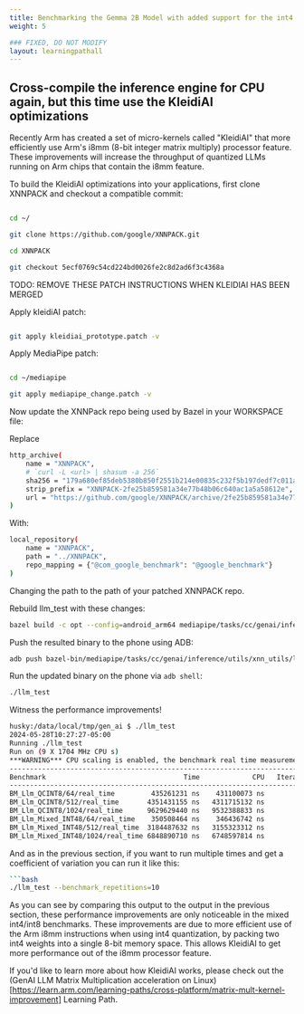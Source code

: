 ```yaml
---
title: Benchmarking the Gemma 2B Model with added support for the int4 kernels in KleidiAI via XNNPACK
weight: 5

### FIXED, DO NOT MODIFY
layout: learningpathall
---
```


## Cross-compile the inference engine for CPU again, but this time use the KleidiAI optimizations

Recently Arm has created a set of micro-kernels called "KleidiAI" that more efficiently use Arm's i8mm (8-bit integer matrix multiply) processor feature. These improvements will increase the throughput of quantized LLMs running on Arm chips that contain the i8mm feature.

To build the KleidiAI optimizations into your applications, first clone XNNPACK and checkout a compatible commit:

```bash

cd ~/

git clone https://github.com/google/XNNPACK.git

cd XNNPACK

git checkout 5ecf0769c54cd224bd0026fe2c8d2ad6f3c4368a

```

TODO: REMOVE THESE PATCH INSTRUCTIONS WHEN KLEIDIAI HAS BEEN MERGED

Apply kleidiAI patch:

```bash

git apply kleidiai_prototype.patch -v

```

Apply MediaPipe patch:

```bash

cd ~/mediapipe

git apply mediapipe_change.patch -v

```

Now update the XNNPack repo being used by Bazel in your WORKSPACE file:

Replace

```bash
http_archive(
    name = "XNNPACK",
    # `curl -L <url> | shasum -a 256`
    sha256 = "179a680ef85deb5380b850f2551b214e00835c232f5b197dedf7c011a6adf5a6",
    strip_prefix = "XNNPACK-2fe25b859581a34e77b48b06c640ac1a5a58612e",
    url = "https://github.com/google/XNNPACK/archive/2fe25b859581a34e77b48b06c640ac1a5a58612e.zip",
)
```

With:

```bash
local_repository(
    name = "XNNPACK",
    path = "../XNNPACK",
    repo_mapping = {"@com_google_benchmark": "@google_benchmark"}
)
```

Changing the path to the path of your patched XNNPACK repo.


Rebuild llm_test with these changes:

```bash
bazel build -c opt --config=android_arm64 mediapipe/tasks/cc/genai/inference/utils/xnn_utils:llm_test
```

Push the resulted binary to the phone using ADB:


```bash
adb push bazel-bin/mediapipe/tasks/cc/genai/inference/utils/xnn_utils/llm_test /data/local/tmp/gen_ai
```


Run the updated binary on the phone via `adb shell`:

```bash
./llm_test
```

Witness the performance improvements!

```bash
husky:/data/local/tmp/gen_ai $ ./llm_test
2024-05-28T10:27:27-05:00
Running ./llm_test
Run on (9 X 1704 MHz CPU s)
***WARNING*** CPU scaling is enabled, the benchmark real time measurements may be noisy and will incur extra overhead.
--------------------------------------------------------------------------------------------
Benchmark                                  Time             CPU   Iterations UserCounters...
--------------------------------------------------------------------------------------------
BM_Llm_QCINT8/64/real_time         435261231 ns    431100073 ns            2 items_per_second=147.038/s
BM_Llm_QCINT8/512/real_time       4351431155 ns   4311715132 ns            1 items_per_second=117.662/s
BM_Llm_QCINT8/1024/real_time      9629629440 ns   9532388833 ns            1 items_per_second=106.338/s
BM_Llm_Mixed_INT48/64/real_time    350508464 ns    346436742 ns            2 items_per_second=182.592/s
BM_Llm_Mixed_INT48/512/real_time  3184487632 ns   3155323312 ns            1 items_per_second=160.779/s
BM_Llm_Mixed_INT48/1024/real_time 6848890710 ns   6748597814 ns            1 items_per_second=149.513/s
```

And as in the previous section, if you want to run multiple times and get a coefficient of variation you can run it like this:

```bash
```bash
./llm_test --benchmark_repetitions=10
```

As you can see by comparing this output to the output in the previous section, these performance improvements are only noticeable in the mixed int4/int8 benchmarks. These improvements are due to more efficient use of the Arm i8mm instructions when using int4 quantization, by packing two int4 weights into a single 8-bit memory space. This allows KleidiAI to get more performance out of the i8mm processor feature.

If you'd like to learn more about how KleidiAI works, please check out the (GenAI LLM Matrix Multiplication acceleration on Linux)[https://learn.arm.com/learning-paths/cross-platform/matrix-mult-kernel-improvement] Learning Path.